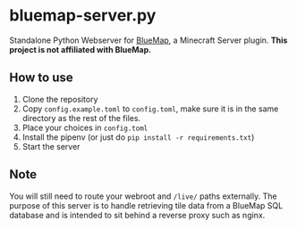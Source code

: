 # bluemap-server.py
Standalone Python Webserver for [BlueMap](https://github.com/BlueMap-Minecraft/BlueMap), a Minecraft Server plugin.
**This project is not affiliated with BlueMap.**

## How to use
1. Clone the repository
2. Copy `config.example.toml` to `config.toml`, make sure it is in the same directory as the rest of the files.
3. Place your choices in `config.toml`
4. Install the pipenv (or just do `pip install -r requirements.txt`)
5. Start the server

## Note
You will still need to route your webroot and `/live/` paths externally. The purpose of this server is to handle retrieving tile data from a BlueMap SQL database and is intended to sit behind a reverse proxy such as nginx.
